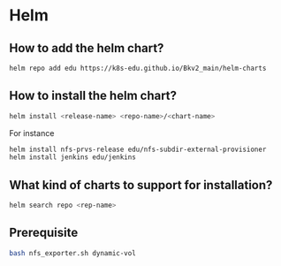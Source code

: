 # Helm

## How to add the helm chart?
```bash
helm repo add edu https://k8s-edu.github.io/Bkv2_main/helm-charts
```

## How to install the helm chart?
```bash
helm install <release-name> <repo-name>/<chart-name>
```
For instance 
```bash 
helm install nfs-prvs-release edu/nfs-subdir-external-provisioner
helm install jenkins edu/jenkins 
```

## What kind of charts to support for installation?
```bash 
helm search repo <rep-name> 
```

## Prerequisite
```bash 
bash nfs_exporter.sh dynamic-vol
```
